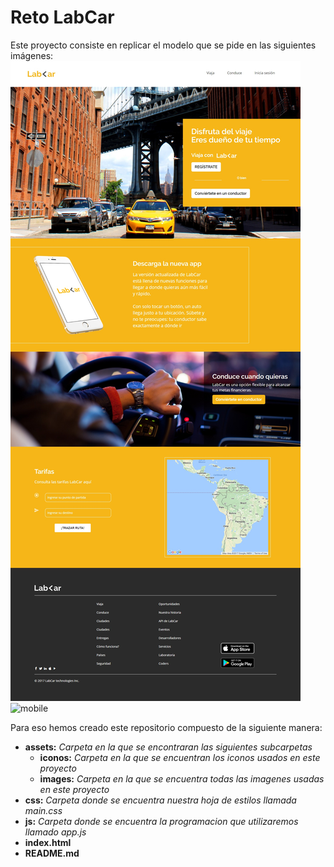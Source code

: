 # Reto LabCar

Este proyecto consiste en replicar el modelo que se pide en las siguientes imágenes:
![desktop](assets/images/desktop.jpg)
![mobile](assets/images/mobile.png)

Para eso hemos creado este repositorio compuesto de la siguiente manera:
* **assets:** _Carpeta en la que se encontraran las siguientes subcarpetas_
  * **iconos:** _Carpeta en la que se encuentran los iconos usados en este proyecto_
  * **images:** _Carpeta en la que se encuentra todas las imagenes usadas en este proyecto_
* **css:** _Carpeta donde se encuentra nuestra hoja de estilos llamada main.css_
* **js:** _Carpeta donde se encuentra la programacion que utilizaremos llamado app.js_  
* **index.html**
* **README.md**
